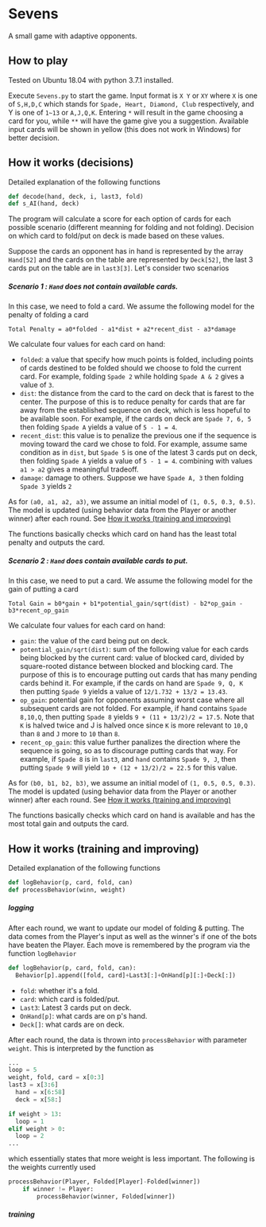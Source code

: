 # Sevens
A small game with adaptive opponents.
## How to play
Tested on Ubuntu 18.04 with python 3.7.1 installed.

Execute `Sevens.py` to start the game. Input format is `X Y` or `XY` where `X` is one of `S,H,D,C` which stands for `Spade, Heart, Diamond, Club` respectively, and Y is one of `1~13` or `A,J,Q,K`. Entering `*` will result in the game choosing a card for you, while `**` will have the game give you a suggestion. Available input cards will be shown in yellow (this does not work in Windows) for better decision.

## How it works (decisions)
Detailed explanation of the following functions 
```python
def decode(hand, deck, i, last3, fold)
def s_AI(hand, deck)
```
The program will calculate a score for each option of cards for each possible scenario (different meanning for folding and not folding). Decision on which card to fold/put on deck is made based on these values.

Suppose the cards an opponent has in hand is represented by the array `Hand[52]` and the cards on the table are represented by `Deck[52]`, the last 3 cards put on the table are in `last3[3]`. Let's consider two scenarios
##### Scenario 1 : `Hand` does not contain available cards.
In this case, we need to fold a card. We assume the following model for the penalty of folding a card
```
Total Penalty = a0*folded - a1*dist + a2*recent_dist - a3*damage
```
We calculate four values for each card on hand:
- `folded`: a value that specify how much points is folded, including points of cards destined to be folded should we choose to fold the current card. For example, folding `Spade 2` while holding `Spade A & 2` gives a value of `3`.
- `dist`: the distance from the card to the card on deck that is farest to the center. The purpose of this is to reduce penalty for cards that are far away from the established sequence on deck, which is less hopeful to be available soon. For example, if the cards on deck are `Spade 7, 6, 5` then folding `Spade A` yields a value of `5 - 1 = 4`.
- `recent_dist`: this value is to penalize the previous one if the sequence is moving toward the card we chose to fold. For example, assume same condition as in `dist`, but `Spade 5` is one of the latest 3 cards put on deck, then folding `Spade A` yields a value of `5 - 1 = 4`. combining with values `a1 > a2` gives a meaningful tradeoff.
- `damage`: damage to others. Suppose we have `Spade A, 3` then folding `Spade 3` yields `2`

As for `(a0, a1, a2, a3)`, we assume an initial model of `(1, 0.5, 0.3, 0.5)`. The model is updated (using behavior data from the Player or another winner) after each round. See [How it works (training and improving)](#how-it-works-training-and-improving)

The functions basically checks which card on hand has the least total penalty and outputs the card.
##### Scenario 2 : `Hand` does contain available cards to put.
In this case, we need to put a card. We assume the following model for the gain of putting a card
```
Total Gain = b0*gain + b1*potential_gain/sqrt(dist) - b2*op_gain - b3*recent_op_gain
```
We calculate four values for each card on hand:
- `gain`: the value of the card being put on deck.
- `potential_gain/sqrt(dist)`: sum of the following value for each cards being blocked by the current card: value of blocked card, divided by square-rooted distance between blocked and blocking card. The purpose of this is to encourage putting out cards that has many pending cards behind it. For example, if the cards on hand are `Spade 9, Q, K` then putting `Spade 9` yields a value of `12/1.732 + 13/2 = 13.43`.
- `op_gain`: potential gain for opponents assuming worst case where all subsequent cards are not folded. For example, if hand contains `Spade 8,10,Q`, then putting `Spade 8` yields `9 + (11 + 13/2)/2 = 17.5`. Note that `K` is halved twice and J is halved once since `K` is more relevant to `10,Q` than `8` and `J` more to `10` than `8`.
- `recent_op_gain`: this value further panalizes the direction where the sequence is going, so as to discourage putting cards that way. For example, if `Spade 8` is in `last3`, and `hand` contains `Spade 9, J`, then putting `Spade 9` will yield `10 + (12 + 13/2)/2 = 22.5` for this value.    

As for `(b0, b1, b2, b3)`, we assume an initial model of `(1, 0.5, 0.5, 0.3)`. The model is updated (using behavior data from the Player or another winner) after each round. See [How it works (training and improving)](#how-it-works-training-and-improving)

The functions basically checks which card on hand is available and has the most total gain and outputs the card.
## How it works (training and improving)
Detailed explanation of the following functions 
```python
def logBehavior(p, card, fold, can)
def processBehavior(winn, weight)	
```
##### logging
After each round, we want to update our model of folding & putting. The data comes from the Player's input as well as the winner's if one of the bots have beaten the Player. Each move is remembered by the program via the function `logBehavior`
```python
def logBehavior(p, card, fold, can):
  Behavior[p].append([fold, card]+Last3[:]+OnHand[p][:]+Deck[:])
```
- `fold`: whether it's a fold.
- `card`: which card is folded/put.
- `Last3`: Latest 3 cards put on deck.
- `OnHand[p]`: what cards are on p's hand.
- `Deck[]`: what cards are on deck.

After each round, the data is thrown into `processBehavior` with parameter `weight`. This is interpreted by the function as
```python
...
loop = 5
weight, fold, card = x[0:3]
last3 = x[3:6]
  hand = x[6:58]
  deck = x[58:]

if weight > 13:
  loop = 1
elif weight > 0:
  loop = 2
...
```

which essentially states that more weight is less important. The following is the weights currently used
```python
processBehavior(Player, Folded[Player]-Folded[winner])
	if winner != Player:	
		processBehavior(winner, Folded[winner])
```

##### training
